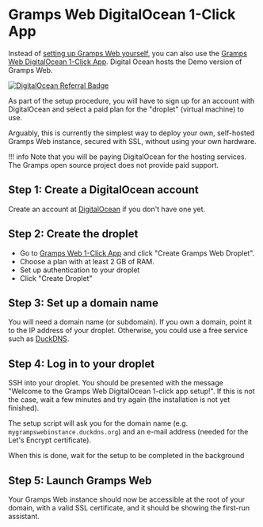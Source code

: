 # Gramps Web DigitalOcean 1-Click App

Instead of [setting up Gramps Web yourself](deployment.md), you can also use the [Gramps Web DigitalOcean 1-Click App](https://marketplace.digitalocean.com/apps/gramps-web?refcode=b1d13ebe86ac&action=deploy).  Digital Ocean hosts the Demo version of Gramps Web.

<a href="https://www.digitalocean.com/?refcode=b1d13ebe86ac&utm_campaign=Referral_Invite&utm_medium=Referral_Program&utm_source=badge"><img src="https://web-platforms.sfo2.cdn.digitaloceanspaces.com/WWW/Badge%202.svg" alt="DigitalOcean Referral Badge" /></a>

As part of the setup procedure, you will have to sign up for an account with DigitalOcean and select a paid plan for the "droplet" (virtual machine) to use.

Arguably, this is currently the simplest way to deploy your own, self-hosted Gramps Web instance, secured with SSL, without using your own hardware.

!!! info
    Note that you will be paying DigitalOcean for the hosting services. The Gramps open source project does not provide paid support.

## Step 1: Create a DigitalOcean account

Create an account at [DigitalOcean](https://www.digitalocean.com/) if you don't have one yet.

## Step 2: Create the droplet

- Go to [Gramps Web 1-Click App](https://marketplace.digitalocean.com/apps/gramps-web?refcode=b1d13ebe86ac&action=deploy) and click "Create Gramps Web Droplet".
- Choose a plan with at least 2 GB of RAM.
- Set up authentication to your droplet
- Click "Create Droplet"

## Step 3: Set up a domain name

You will need a domain name (or subdomain). If you own a domain, point it to the IP address of your droplet. Otherwise, you could use a free service such as [DuckDNS](https://www.duckdns.org/).

## Step 4: Log in to your droplet

SSH into your droplet. You should be presented with the message "Welcome to the Gramps Web DigitalOcean 1-click app setup!". If this is not the case, wait a few minutes and try again (the installation is not yet finished).

The setup script will ask you for the domain name (e.g. `mygrampswebinstance.duckdns.org`) and an e-mail address (needed for the Let's Encrypt certificate).

When this is done, wait for the setup to be completed in the background

## Step 5: Launch Gramps Web

Your Gramps Web instance should now be accessible at the root of your domain, with a valid SSL certificate, and it should be showing the first-run assistant.



